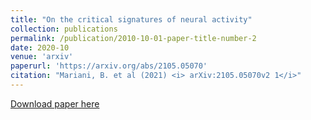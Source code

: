 ```yaml
---
title: "On the critical signatures of neural activity"
collection: publications
permalink: /publication/2010-10-01-paper-title-number-2
date: 2020-10
venue: 'arxiv'
paperurl: 'https://arxiv.org/abs/2105.05070'
citation: "Mariani, B. et al (2021) <i> arXiv:2105.05070v2 1</i>"
---
```


[Download paper here](http://academicpages.github.io/files/2105.05070.pdf)
